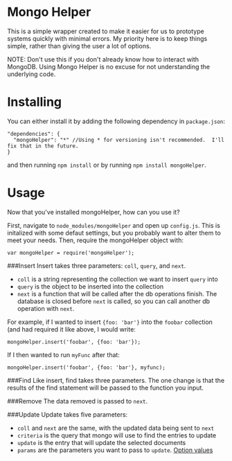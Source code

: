 Mongo Helper
===========
This is a simple wrapper created to make it easier for us to prototype systems quickly with minimal errors.  My priority here is to keep things simple, rather than giving the user a lot of options.

NOTE: Don't use this if you don't already know how to interact with MongoDB.  Using Mongo Helper is no excuse for not understanding the underlying code.

Installing
=========
You can either install it by adding the following dependency in `package.json`:

    "dependencies": {
      "mongoHelper": "*" //Using * for versioning isn't recommended.  I'll fix that in the future.
    }
    
and then running `npm install` or by running `npm install mongoHelper`.

Usage
=====
Now that you've installed mongoHelper, how can you use it?

First, navigate to `node_modules/mongoHelper` and open up `config.js`.  This is initalized with some defaut settings, but you probably want to alter them to meet your needs.  Then, require the mongoHelper object with:

    var mongoHelper = require('mongoHelper');
    
###Insert
Insert takes three parameters: `coll`, `query`, and `next`.

 - `coll` is a string representing the collection we want to insert `query` into
 - `query` is the object to be inserted into the collection
 - `next` is a function that will be called after the db operations finish.  The database is closed before `next` is called, so you can call another db operation with `next`.
 
For example, if I wanted to insert `{foo: 'bar'}` into the `foobar` collection (and had required it like above, I would write:

    mongoHelper.insert('foobar', {foo: 'bar'});
    
If I then wanted to run `myFunc` after that:

    mongoHelper.insert('foobar', {foo: 'bar'}, myfunc);
    
###Find
Like insert, find takes three parameters.  The one change is that the results of the find statement will be passed to the function you input.

###Remove
The data removed is passed to `next`.

###Update
Update takes five parameters:

 - `coll` and `next` are the same, with the updated data being sent to `next`
 - `criteria` is the query that mongo will use to find the entries to update
 - `update` is the entry that will update the selected documents
 - `params` are the parameters you want to pass to `update`.  [Option values](http://mongodb.github.com/node-mongodb-native/markdown-docs/insert.html#update)
